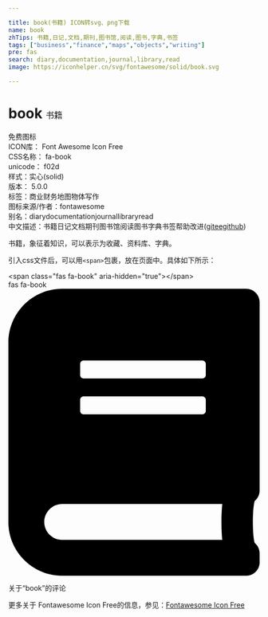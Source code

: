 ```yaml
---

title: book(书籍) ICON转svg、png下载
name: book
zhTips: 书籍,日记,文档,期刊,图书馆,阅读,图书,字典,书签
tags: ["business","finance","maps","objects","writing"]
pre: fas
search: diary,documentation,journal,library,read
image: https://iconhelper.cn/svg/fontawesome/solid/book.svg

---
```


# book  <small style="font-size: 60%;font-weight: 100">书籍</small>


<div class="detail-page">
<p>
<span><span class="badge-success badge">免费图标</span> </span>
<br/>
<span>
ICON库：
<span class="badge-secondary badge">Font Awesome Icon Free</span> 
</span>
<br/>
<span>
CSS名称：
<span class="badge-secondary badge">fa-book</span> 
</span>
<br/>
<span>
unicode：
<span class="badge-secondary badge">f02d</span> 
<copy-btn content='f02d' btn-title=""></copy-btn>
<copy-btn :content='String.fromCodePoint(parseInt("f02d", 16))' btn-title="复制U"></copy-btn>
</span><br/><span>样式：<span class="badge-light badge">实心(solid)</span></span>
<br/>
<span>
版本：
<span class="badge-secondary badge">5.0.0</span> 
</span><br/><span>标签：<span class="badge-light badge"><router-link to="/tags/business.html">商业</router-link></span><span class="badge-light badge"><router-link to="/tags/finance.html">财务</router-link></span><span class="badge-light badge"><router-link to="/tags/maps.html">地图</router-link></span><span class="badge-light badge"><router-link to="/tags/objects.html">物体</router-link></span><span class="badge-light badge"><router-link to="/tags/writing.html">写作</router-link></span></span>
<br/>
<span>图标来源/作者：<span class="badge-light badge">fontawesome</span></span> 
<br/>
<span>别名：<span class="badge-light badge">diary</span><span class="badge-light badge">documentation</span><span class="badge-light badge">journal</span><span class="badge-light badge">library</span><span class="badge-light badge">read</span></span><br/><span class="zh-detail">中文描述：<span class="badge-primary badge">书籍</span><span class="badge-primary badge">日记</span><span class="badge-primary badge">文档</span><span class="badge-primary badge">期刊</span><span class="badge-primary badge">图书馆</span><span class="badge-primary badge">阅读</span><span class="badge-primary badge">图书</span><span class="badge-primary badge">字典</span><span class="badge-primary badge">书签</span><span class="help-link"><span>帮助改进</span>(<a href="https://gitee.com/liuwave/icon-helper/edit/master/json/fontawesome/solid/book.json" target="_blank" rel="noopener noreferrer">gitee</a><a href="https://github.com/liuwave/icon-helper/edit/master/json/fontawesome/solid/book.json" target="_blank" rel="noopener noreferrer">github</a></span>)</span><br/>
</p>
</div><div class="description description alert alert-light">书籍，象征着知识，可以表示为收藏、资料库、字典。</div>
<div class="alert alert-dark">
  <i class="fas fa-book fa-xs"></i>
  <i class="fas fa-book fa-sm"></i>
  <i class="fas fa-book fa-lg"></i>
  <i class="fas fa-book fa-2x"></i>
  <i class="fas fa-book fa-3x"></i>
  <i class="fas fa-book fa-5x"></i>
  <i class="fas fa-book fa-7x"></i>
</div>
<div>
  <p>引入css文件后，可以用<code>&lt;span&gt;</code>包裹，放在页面中。具体如下所示：    
  </p>
  <div class="alert alert-primary" style="font-size: 14px">
    &lt;span class="fas fa-book" aria-hidden="true"&gt;&lt;/span&gt;
    <copy-btn content='<span class="fas fa-book" aria-hidden="true"></span>'></copy-btn>
  </div>
  <div class="alert alert-secondary">
    <i class="fas fa-book"
    style="font-size: 24px"
    aria-hidden="true"></i> fas fa-book
    <copy-btn content="fas fa-book" btn-title="复制图标名称"></copy-btn>
  </div>
</div>
<div id="svg" class="svg-wrap">
<svg xmlns="http://www.w3.org/2000/svg" viewBox="0 0 448 512"><path d="M448 360V24c0-13.3-10.7-24-24-24H96C43 0 0 43 0 96v320c0 53 43 96 96 96h328c13.3 0 24-10.7 24-24v-16c0-7.5-3.5-14.3-8.9-18.7-4.2-15.4-4.2-59.3 0-74.7 5.4-4.3 8.9-11.1 8.9-18.6zM128 134c0-3.3 2.7-6 6-6h212c3.3 0 6 2.7 6 6v20c0 3.3-2.7 6-6 6H134c-3.3 0-6-2.7-6-6v-20zm0 64c0-3.3 2.7-6 6-6h212c3.3 0 6 2.7 6 6v20c0 3.3-2.7 6-6 6H134c-3.3 0-6-2.7-6-6v-20zm253.4 250H96c-17.7 0-32-14.3-32-32 0-17.6 14.4-32 32-32h285.4c-1.9 17.1-1.9 46.9 0 64z"/></svg>
</div>
<detail full-name='fa-book'></detail>

<Vssue title="关于“book”的评论" >关于“book”的评论</Vssue>
    
<div><p>更多关于  Fontawesome Icon Free的信息，参见：<a target="_blank" href="https://iconhelper.cn/fontawesome.html">Fontawesome Icon Free</a>
</p></div>
